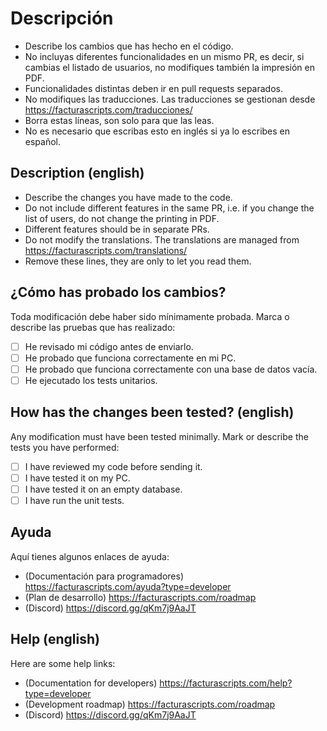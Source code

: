 # Descripción
- Describe los cambios que has hecho en el código.
- No incluyas diferentes funcionalidades en un mismo PR, es decir, si cambias el listado de usuarios, no modifiques también la impresión en PDF.
- Funcionalidades distintas deben ir en pull requests separados.
- No modifiques las traducciones. Las traducciones se gestionan desde https://facturascripts.com/traducciones/
- Borra estas líneas, son solo para que las leas.
- No es necesario que escribas esto en inglés si ya lo escribes en español.

## Description (english)
- Describe the changes you have made to the code.
- Do not include different features in the same PR, i.e. if you change the list of users, do not change the printing in PDF.
- Different features should be in separate PRs.
- Do not modify the translations. The translations are managed from https://facturascripts.com/translations/
- Remove these lines, they are only to let you read them.

## ¿Cómo has probado los cambios?
Toda modificación debe haber sido mínimamente probada. Marca o describe las pruebas que has realizado:
- [ ] He revisado mi código antes de enviarlo.
- [ ] He probado que funciona correctamente en mi PC.
- [ ] He probado que funciona correctamente con una base de datos vacía.
- [ ] He ejecutado los tests unitarios.

## How has the changes been tested? (english)
Any modification must have been tested minimally. Mark or describe the tests you have performed:
- [ ] I have reviewed my code before sending it.
- [ ] I have tested it on my PC.
- [ ] I have tested it on an empty database.
- [ ] I have run the unit tests.

## Ayuda
Aquí tienes algunos enlaces de ayuda:
- (Documentación para programadores) https://facturascripts.com/ayuda?type=developer
- (Plan de desarrollo) https://facturascripts.com/roadmap
- (Discord) https://discord.gg/qKm7j9AaJT

## Help (english)
Here are some help links:
- (Documentation for developers) https://facturascripts.com/help?type=developer
- (Development roadmap) https://facturascripts.com/roadmap
- (Discord) https://discord.gg/qKm7j9AaJT